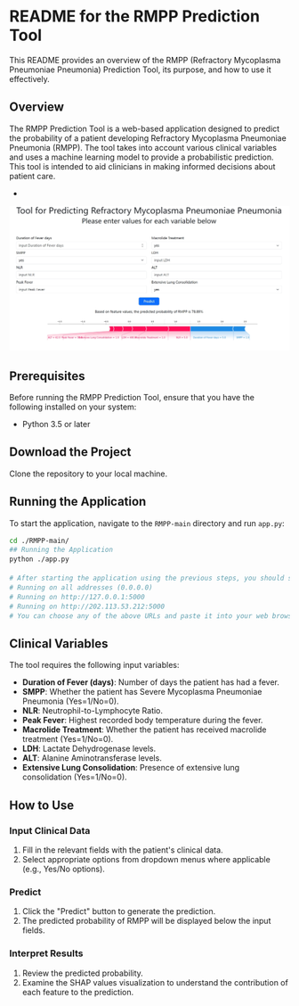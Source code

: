 # README for the RMPP Prediction Tool

This README provides an overview of the RMPP (Refractory Mycoplasma Pneumoniae Pneumonia) Prediction Tool, its purpose, and how to use it effectively.

## Overview

The RMPP Prediction Tool is a web-based application designed to predict the probability of a patient developing Refractory Mycoplasma Pneumoniae Pneumonia (RMPP). The tool takes into account various clinical variables and uses a machine learning model to provide a probabilistic prediction. This tool is intended to aid clinicians in making informed decisions about patient care.

-
![image text](https://github.com/yuhan-coder/RMPP/blob/main/static/IMG.png)


## Prerequisites

Before running the RMPP Prediction Tool, ensure that you have the following installed on your system:
- Python 3.5 or later

## Download the Project

Clone the repository to your local machine.

## Running the Application

To start the application, navigate to the `RMPP-main` directory and run `app.py`:

```bash
cd ./RMPP-main/
## Running the Application
python ./app.py

# After starting the application using the previous steps, you should see output similar to:
# Running on all addresses (0.0.0.0)
# Running on http://127.0.0.1:5000
# Running on http://202.113.53.212:5000
# You can choose any of the above URLs and paste it into your web browser to access the RMPP Prediction Tool.

```



## Clinical Variables

The tool requires the following input variables:

- **Duration of Fever (days)**: Number of days the patient has had a fever.
- **SMPP**: Whether the patient has Severe Mycoplasma Pneumoniae Pneumonia (Yes=1/No=0).
- **NLR**: Neutrophil-to-Lymphocyte Ratio.
- **Peak Fever**: Highest recorded body temperature during the fever.
- **Macrolide Treatment**: Whether the patient has received macrolide treatment (Yes=1/No=0).
- **LDH**: Lactate Dehydrogenase levels.
- **ALT**: Alanine Aminotransferase levels.
- **Extensive Lung Consolidation**: Presence of extensive lung consolidation (Yes=1/No=0).

## How to Use

### Input Clinical Data

1. Fill in the relevant fields with the patient's clinical data.
2. Select appropriate options from dropdown menus where applicable (e.g., Yes/No options).

### Predict

1. Click the "Predict" button to generate the prediction.
2. The predicted probability of RMPP will be displayed below the input fields.

### Interpret Results

1. Review the predicted probability.
2. Examine the SHAP values visualization to understand the contribution of each feature to the prediction.


